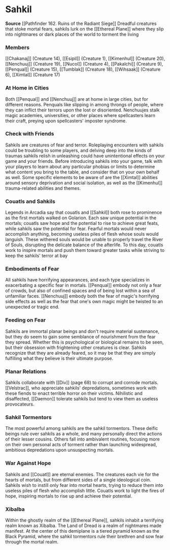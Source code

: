 ﻿---
creature_family: Sahkil
id: '208'
name: Sahkil
rarity: Common
source: '[[DATABASE/source/Pathfinder 162. Ruins of the Radiant Siege|Pathfinder #162:
  Ruins of the Radiant Siege]]'
trait: null
type: Creature Family

---
# Sahkil

**Source** [[Pathfinder 162. Ruins of the Radiant Siege]]
Dreadful creatures that stoke mortal fears, sahkils lurk on the [[Ethereal Plane]] where they slip into nightmares or dark places of the world to torment the living

### Members

[[Chakanaj]] (Creature 14), [[Esipil]] (Creature 1), [[Kimenhul]] (Creature 20), [[Nenchuuj]] (Creature 19), [[Nucol]] (Creature 4), [[Pakalchi]] (Creature 9), [[Penqual]] (Creature 15), [[Tumblak]] (Creature 18), [[Wihsaak]] (Creature 6), [[Ximtal]] (Creature 17)

###  At Home in Cities

Both [[Penqual]] and [[Nenchuuj]] are at home in large cities, but for different reasons. Penquals like slipping in among throngs of people, where they can inflict their terrors upon the lost or disoriented. Nenchuujes stalk magic academies, universities, or other places where spellcasters learn their craft, preying upon spellcasters' imposter syndrome.

###  Check with Friends

Sahkils are creatures of fear and terror. Roleplaying encounters with sahkils could be troubling to some players, and delving deep into the kinds of traumas sahkils relish in unleashing could have unintentional effects on your game and your friends. Before introducing sahkils into your game, talk with your players to learn about any particular phobias or limits to determine what content you bring to the table, and consider that on your own behalf as well. Some specific elements to be aware of are the [[Ximtal]] abilities around sensory deprivation and social isolation, as well as the [[Kimenhul]] trauma-related abilities and themes.

###  Couatls and Sahkils

Legends in Arcadia say that couatls and [[Sahkil]] both rose to prominence as the first mortals walked on Golarion. Each saw unique potential in the mortals; couatls saw hope and the potential to rise to achieve great feats, while sahkils saw the potential for fear. Fearful mortals would never accomplish anything, becoming useless piles of flesh whose souls would languish. These withered souls would be unable to properly travel the River of Souls, disrupting the delicate balance of the afterlife. To this day, couatls work to inspire mortals and push them toward greater tasks while striving to keep the sahkils' terror at bay

###  Embodiments of Fear

All sahkils have horrifying appearances, and each type specializes in exacerbating a specific fear in mortals. [[Penqual]] embody not only a fear of crowds, but also of confined spaces and of being lost within a sea of unfamiliar faces. [[Nenchuuj]] embody both the fear of magic's horrifying side effects as well as the fear that one's own magic might be twisted to an unexpected or tragic end.

###  Feeding on Fear

Sahkils are immortal planar beings and don't require material sustenance, but they do seem to gain some semblance of nourishment from the fear they spread. Whether this is psychological or biological remains to be seen, but their obsession with frightening other creatures is clear. Sahkils recognize that they are already feared, so it may be that they are simply fulfilling what they believe is their ultimate purpose.

###  Planar Relations

Sahkils collaborate with [[Div]] (page 68) to corrupt and corrode mortals. [[Velstrac]], who appreciate sahkils' depredations, sometimes work with these fiends to enact terrible horror on their victims. Nihilistic and disaffected, [[Daemon]] tolerate sahkils but tend to view them as useless provocateurs.

###  Sahkil Tormentors

The most powerful among sahkils are the sahkil tormentors. These deific beings rule over sahkils as a whole, and many personally direct the actions of their lesser cousins. Others fall into ambivalent routines, focusing more on their own personal acts of torment rather than launching widespread, ambitious depredations upon unsuspecting mortals.

###  War Against Hope

Sahkils and [[Couatl]] are eternal enemies. The creatures each vie for the hearts of mortals, but from different sides of a single ideological coin. Sahkils wish to instill only fear into mortal hearts, trying to reduce them into useless piles of flesh who accomplish little. Couatls work to light the fires of hope, inspiring mortals to rise up and achieve their potential.

###  Xibalba

Within the ghostly realm of the [[Ethereal Plane]], sahkils inhabit a terrifying realm known as Xibalba. The Land of Dread is a realm of nightmares made manifest. At the center of this demiplane is a tiered pyramid known as the Black Pyramid, where the sahkil tormentors rule their brethren and sow fear through the mortal realm.